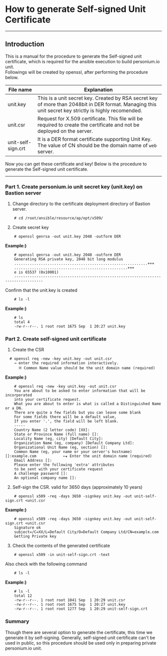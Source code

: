 # How to generate Self-signed Unit Certificate 

-------------------------------------------------

## Introduction

This is a manual for the procedure to generate the Self-signed unit certificate, which is required for the ansible execution to build personium.io unit.  
Followings will be created by openssl, after performing the procedure below.

| File name | Explanation |
|---|---|
|unit.key             |This is a unit secret key. Created by RSA secret key of more than 2048bit in DER format. Managing this unit secret key strictly is highly recomended.|
|unit.csr             |Request for X.509 certificate. This file will be required to create the certificate and not be deployed on the server. |
|unit-self-sign.crt   |It is a DER format certificate supporting Unit Key. The value of CN should be the domain name of `web` server. |

Now you can get these certificate and key! Below is the procedure to generate the Self-signed unit certificate.

---------------------------------------

### Part 1. Create personium.io unit secret key (unit.key) on Bastion server

1. Change directory to the certificate deployment directory of Bastion server.

```console
    # cd /root/ansible/resource/ap/opt/x509/
```

2. Create secret key

```console
    # openssl genrsa -out unit.key 2048 -outform DER
```  

**Example:)**

```console
    # openssl genrsa -out unit.key 2048 -outform DER
    Generating RSA private key, 2048 bit long modulus
    ............................................................+++
    ...................................................+++
    e is 65537 (0x10001)
    -----------------------------------------------------------------------------------
```

Confirm that the unit.key is created

```console
    # ls -l
```

**Example:)**

```console
    # ls
    total 4
    -rw-r--r--. 1 root root 1675 Sep  1 20:27 unit.key
```	

### Part 2. Create self-signed unit certificate

1. Create the CSR

```console
  # openssl req -new -key unit.key -out unit.csr
    → enter the required information interactively.
      ※ Common Name value should be the unit domain name (required)
```

**Example:)**


```console
    # openssl req -new -key unit.key -out unit.csr
    You are about to be asked to enter information that will be incorporated
    into your certificate request.
    What you are about to enter is what is called a Distinguished Name or a DN.
    There are quite a few fields but you can leave some blank
    For some fields there will be a default value,
    If you enter '.', the field will be left blank.
    -----
    Country Name (2 letter code) [XX]:
    State or Province Name (full name) []:
    Locality Name (eg, city) [Default City]:
    Organization Name (eg, company) [Default Company Ltd]:
    Organizational Unit Name (eg, section) []:
    Common Name (eg, your name or your server's hostname) []:example.com            ←★ Enter the unit domain name (required)
    Email Address []:
    Please enter the following 'extra' attributes
    to be sent with your certificate request
    A challenge password []:
    An optional company name []:

```

2. Self-sign the CSR. valid for 3650 days (approximately 10 years)


```console
    # openssl x509 -req -days 3650 -signkey unit.key -out unit-self-sign.crt <unit.csr
```

**Example:)**

```console
    # openssl x509 -req -days 3650 -signkey unit.key -out unit-self-sign.crt <unit.csr
    Signature ok
    subject=/C=XX/L=Default City/O=Default Company Ltd/CN=example.com
    Getting Private key

```

3. Check the contents of the generated certificate

```console
    # openssl x509 -in unit-self-sign.crt -text
```  

  Also check with the following command

```console
    # ls -l
```   

**Example:)**

```console
    # ls -l
    total 12
    -rw-r--r--. 1 root root 1041 Sep  1 20:29 unit.csr
    -rw-r--r--. 1 root root 1675 Sep  1 20:27 unit.key
    -rw-r--r--. 1 root root 1277 Sep  1 20:29 unit-self-sign.crt
```

### Summary

Though there are several option to generate the certificate, this time we generate it by self-signing.
Generally, self-signed unit certificate can't be used in public, so this procedure should be used only in preparing private personium.io unit.
